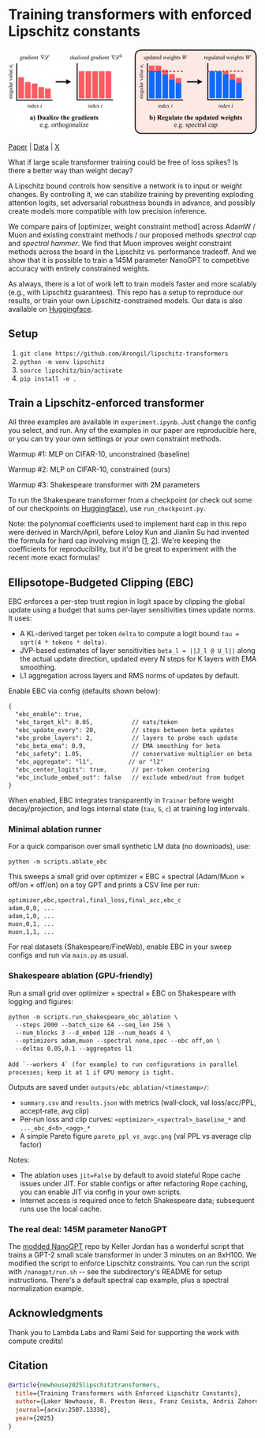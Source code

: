 # Training transformers with enforced Lipschitz constants

![Main method: 1) use Muon to constrain the weight update norm, 2) project weights to have a max singular value, 3) norm guarantee.](assets/method.jpg)

[Paper](https://arxiv.org/abs/2507.13338)
| [Data](https://huggingface.co/phess2/lipschitz-transformers)
| [X](https://x.com/LakerNewhouse/status/1946646237262090434)

What if large scale transformer training could be free of loss spikes? Is there a better way than weight decay?

A Lipschitz bound controls how sensitive a network is to input or weight changes. By controlling it, we can stabilize training by preventing exploding attention logits, set adversarial robustness bounds in advance, and possibly create models more compatible with low precision inference.

We compare pairs of [optimizer, weight constraint method] across AdamW / Muon and existing constraint methods / our proposed methods _spectral cap_ and _spectral hammer_. We find that Muon improves weight constraint methods across the board in the Lipschitz vs. performance tradeoff. And we show that it is possible to train a 145M parameter NanoGPT to competitive accuracy with entirely constrained weights.

As always, there is a lot of work left to train models faster and more scalably (e.g., with Lipschitz guarantees). This repo has a setup to reproduce our results, or train your own Lipschitz-constrained models. Our data is also available on [Huggingface](https://huggingface.co/phess2/lipschitz-transformers).

## Setup

1. `git clone https://github.com/Arongil/lipschitz-transformers`
2. `python -m venv lipschitz`
3. `source lipschitz/bin/activate`
4. `pip install -e .`

## Train a Lipschitz-enforced transformer

All three examples are available in `experiment.ipynb`. Just change the config you select, and run. Any of the examples in our paper are reproducible here, or you can try your own settings or your own constraint methods.

Warmup #1: MLP on CIFAR-10, unconstrained (baseline)

Warmup #2: MLP on CIFAR-10, constrained (ours)

Warmup #3: Shakespeare transformer with 2M parameters

To run the Shakespeare transformer from a checkpoint (or check out some of our checkpoints on [Huggingface](https://huggingface.co/phess2/lipschitz-transformers)), use `run_checkpoint.py`.

Note: the polynomial coefficients used to implement hard cap in this repo were derived in March/April, before Leloy Kun and Jianlin Su had invented the formula for hard cap involving msign [[1](https://leloykun.github.io/ponder/spectral-clipping), [2](https://www.lakernewhouse.com/writing/muon-3)]. We're keeping the coefficients for reproducibility, but it'd be great to experiment with the recent more exact formulas!

## Ellipsotope-Budgeted Clipping (EBC)

EBC enforces a per-step trust region in logit space by clipping the global update using a budget that sums per-layer sensitivities times update norms. It uses:

- A KL-derived target per token `delta` to compute a logit bound `tau = sqrt(4 * tokens * delta)`.
- JVP-based estimates of layer sensitivities `beta_l = ||J_l @ U_l||` along the actual update direction, updated every N steps for K layers with EMA smoothing.
- L1 aggregation across layers and RMS norms of updates by default.

Enable EBC via config (defaults shown below):

```
{
  "ebc_enable": true,
  "ebc_target_kl": 0.05,           // nats/token
  "ebc_update_every": 20,          // steps between beta updates
  "ebc_probe_layers": 2,           // layers to probe each update
  "ebc_beta_ema": 0.9,             // EMA smoothing for beta
  "ebc_safety": 1.05,              // conservative multiplier on beta
  "ebc_aggregate": "l1",          // or "l2"
  "ebc_center_logits": true,       // per-token centering
  "ebc_include_embed_out": false   // exclude embed/out from budget
}
```

When enabled, EBC integrates transparently in `Trainer` before weight decay/projection, and logs internal state (`tau`, `S`, `c`) at training log intervals.

### Minimal ablation runner

For a quick comparison over small synthetic LM data (no downloads), use:

```
python -m scripts.ablate_ebc
```

This sweeps a small grid over optimizer × EBC × spectral (Adam/Muon × off/on × off/on) on a toy GPT and prints a CSV line per run:

```
optimizer,ebc,spectral,final_loss,final_acc,ebc_c
adam,0,0, ...
adam,1,0, ...
muon,0,1, ...
muon,1,1, ...
```

For real datasets (Shakespeare/FineWeb), enable EBC in your sweep configs and run via `main.py` as usual.

### Shakespeare ablation (GPU‑friendly)

Run a small grid over optimizer × spectral × EBC on Shakespeare with logging and figures:

```
python -m scripts.run_shakespeare_ebc_ablation \
  --steps 2000 --batch_size 64 --seq_len 256 \
  --num_blocks 3 --d_embed 128 --num_heads 4 \
  --optimizers adam,muon --spectral none,spec --ebc off,on \
  --deltas 0.05,0.1 --aggregates l1

Add `--workers 4` (for example) to run configurations in parallel processes; keep it at 1 if GPU memory is tight.
```

Outputs are saved under `outputs/ebc_ablation/<timestamp>/`:
- `summary.csv` and `results.json` with metrics (wall‑clock, val loss/acc/PPL, accept‑rate, avg clip)
- Per‑run loss and clip curves: `<optimizer>_<spectral>_baseline_*` and `..._ebc_d<δ>_<agg>_*`
- A simple Pareto figure `pareto_ppl_vs_avgc.png` (val PPL vs average clip factor)

Notes:
- The ablation uses `jit=False` by default to avoid stateful Rope cache issues under JIT. For stable configs or after refactoring Rope caching, you can enable JIT via config in your own scripts.
- Internet access is required once to fetch Shakespeare data; subsequent runs use the local cache.

### The real deal: 145M parameter NanoGPT

The [modded NanoGPT](https://github.com/KellerJordan/modded-nanogpt) repo by Keller Jordan has a wonderful script that trains a GPT-2 small scale transformer in under 3 minutes on an 8xH100. We modified the script to enforce Lipschitz constraints. You can run the script with `/nanogpt/run.sh` -- see the subdirectory's README for setup instructions. There's a default spectral cap example, plus a spectral normalization example.

## Acknowledgments

Thank you to Lambda Labs and Rami Seid for supporting the work with compute credits!

## Citation

```bibtex
@article{newhouse2025lipschitztransformers,
  title={Training Transformers with Enforced Lipschitz Constants},
  author={Laker Newhouse, R. Preston Hess, Franz Cesista, Andrii Zahorodnii, Jeremy Bernstein, Phillip Isola},
  journal={arxiv:2507.13338},
  year={2025}
}
```
